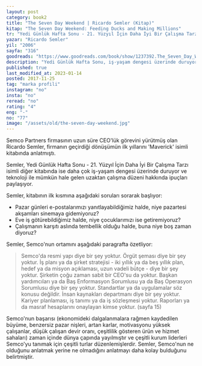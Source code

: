 ```yaml
---
layout: post  
category: book2  
title: "The Seven Day Weekend | Ricardo Semler (Kitap)"  
kitap: "The Seven Day Weekend: Feeding Ducks and Making Millions"  
tr: "Yedi Günlük Hafta Sonu - 21. Yüzyıl İçin Daha İyi Bir Çalışma Tarzı"  
yazar: "Ricardo Semler"  
yil: "2006"  
sayfa: "316"  
goodreads: "https://www.goodreads.com/book/show/1237392.The_Seven_Day_Weekend"
description: "Yedi Günlük Hafta Sonu, iş-yaşam dengesi üzerinde duruyor ve teknoloji ile mümkün hale gelen uzaktan çalışma düzeni hakkında ipuçları paylaşıyor."
published: true
last_modified_at: 2023-01-14
posted: 2017-11-25
tag: "marka profili"
instagram: "no"
insta: "no"
reread: "no"
rating: "4"
eng: "-"
no: "77"
image: "/assets/old/the-seven-day-weekend.jpg"
---
```


Semco Partners firmasının uzun süre CEO'lük görevini yürütmüş olan Ricardo Semler, firmanın geçirdiği dönüşümün ilk yıllarını 'Maverick' isimli kitabında anlatmıştı.   
  
Semler, Yedi Günlük Hafta Sonu - 21. Yüzyıl İçin Daha İyi Bir Çalışma Tarzı isimli diğer kitabında ise daha çok iş-yaşam dengesi üzerinde duruyor ve teknoloji ile mümkün hale gelen uzaktan çalışma düzeni hakkında ipuçları paylaşıyor.  
  
Semler, kitabının ilk kısmına aşağıdaki soruları sorarak başlıyor:  
  
- Pazar günleri e-postalarımızı yanıtlayabildiğimiz halde, niye pazartesi akşamları sinemaya gidemiyoruz?  
- Eve iş götürebildiğimiz halde, niye çocuklarımızı ise getiremiyoruz?  
- Çalışmanın karşıtı aslında tembellik olduğu halde, buna niye boş zaman diyoruz?  
  
Semler, Semco'nun ortamını aşağıdaki paragrafta özetliyor:  
  
> Semco'da resmi yapı diye bir şey yoktur. Örgüt şeması diye bir şey yoktur. İş planı ya da şirket stratejisi - iki yıllık ya da beş yıllık plan, hedef ya da misyon açıklaması, uzun vadeli bütçe - diye bir şey yoktur. Şirketin çoğu zaman sabit bir CEO'su da yoktur. Başkan yardımcıları ya da Baş Enformasyon Sorumlusu ya da Baş Operasyon Sorumlusu diye bir şey yoktur. Standartlar ya da uygulamalar söz konusu değildir. İnsan kaynakları departmanı diye bir şey yoktur. Kariyer planlaması, iş tanımı ya da iş sözleşmesi yoktur. Raporları ya da masraf hesaplarını onaylayan kimse yoktur. (sayfa 15)  
  
Semco'nun başarısı (ekonomideki dalgalanmalara rağmen kaydedilen büyüme, benzersiz pazar nişleri, artan karlar, motivasyonu yüksek çalışanlar, düşük çalışan devir oranı, çeşitlilik gösteren ürün ve hizmet sahaları) zaman içinde dünya çapında yayılmıştır ve çeşitli kurum liderleri Semco'yu tanımak için çeşitli turlar düzenlemişlerdir. Semler, Semco'nun ne olduğunu anlatmak yerine ne olmadığını anlatmayı daha kolay bulduğunu belirtmiştir.  
